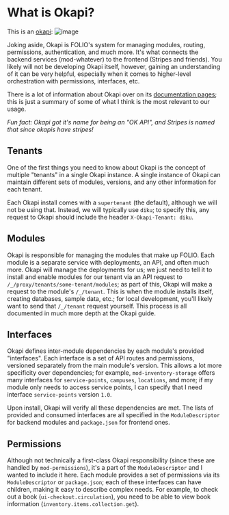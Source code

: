 # What is Okapi?

This is an [okapi](https://en.wikipedia.org/wiki/Okapi):
![image](https://upload.wikimedia.org/wikipedia/commons/thumb/3/3a/Saint-Aignan_%28Loir-et-Cher%29._Okapi.jpg/1920px-Saint-Aignan_%28Loir-et-Cher%29._Okapi.jpg)

Joking aside, Okapi is FOLIO's system for managing modules, routing, permissions, authentication,
and much more. It's what connects the backend services (mod-whatever) to the frontend (Stripes and
friends). You likely will not be developing Okapi itself, however, gaining an understanding of it
can be very helpful, especially when it comes to higher-level orchestration with permissions,
interfaces, etc.

There is a lot of information about Okapi over on its
[documentation pages](https://github.com/folio-org/okapi/blob/master/doc/guide.md); this is just a
summary of some of what I think is the most relevant to our usage.

_Fun fact: Okapi got it's name for being an "OK API", and Stripes is named that since okapis have
stripes!_

## Tenants

One of the first things you need to know about Okapi is the concept of multiple "tenants" in a
single Okapi instance. A single instance of Okapi can maintain different sets of modules, versions,
and any other information for each tenant.

Each Okapi install comes with a `supertenant` (the default), although we will not be using that.
Instead, we will typically use `diku`; to specify this, any request to Okapi should include the
header `X-Okapi-Tenant: diku`.

## Modules

Okapi is responsible for managing the modules that make up FOLIO. Each module is a separate service
with deployments, an API, and often much more. Okapi will manage the deployments for us; we just
need to tell it to install and enable modules for our tenant via an API request to
`/_/proxy/tenants/some-tenant/modules`; as part of this, Okapi will make a request to the module's
`/_/tenant`. This is when the module installs itself, creating databases, sample data, etc.; for
local development, you'll likely want to send that `/_/tenant` request yourself. This process is all
documented in much more depth at the Okapi guide.

## Interfaces

Okapi defines inter-module dependencies by each module's provided "interfaces". Each interface is a
set of API routes and permissions, versioned separately from the main module's version. This allows
a lot more specificity over dependencies; for example, `mod-inventory-storage` offers many
interfaces for `service-points`, `campuses`, `locations`, and more; if my module only needs to
access service points, I can specify that I need interface `service-points` version `1.0`.

Upon install, Okapi will verify all these dependencies are met. The lists of provided and consumed
interfaces are all specified in the `ModuleDescriptor` for backend modules and `package.json` for
frontend ones.

## Permissions

Although not technically a first-class Okapi responsibility (since these are handled by
`mod-permissions`), it's a part of the `ModuleDescriptor` and I wanted to include it here. Each
module provides a set of permissions via its `ModuleDescriptor` or `package.json`; each of these
interfaces can have children, making it easy to describe complex needs. For example, to check out a
book (`ui-checkout.circulation`), you need to be able to view book information
(`inventory.items.collection.get`).
